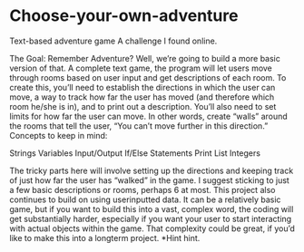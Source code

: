 # Choose-your-own-adventure
 Text-based adventure game
A challenge I found online.

The Goal: Remember Adventure? Well, we’re going to build a more basic version of that. A complete text game, the program will let users move through rooms based on user input and get descriptions of each room. To create this, you’ll need to establish the directions in which the user can move, a way to track how far the user has moved (and therefore which room he/she is in), and to print out a description. You’ll also need to set limits for how far the user can move. In other words, create “walls” around the rooms that tell the user, “You can’t move further in this direction.”
Concepts to keep in mind:

Strings
Variables
Input/Output
If/Else Statements
Print
List
Integers


The tricky parts here will involve setting up the directions and keeping track of just how far the user has “walked” in the game. I suggest sticking to just a few basic descriptions or rooms, perhaps 6 at most. This project also continues to build on using userinputted data. It can be a relatively basic game, but if you want to build this into a vast, complex word, the coding will get substantially harder, especially if you want your user to start interacting with actual objects within the game. That complexity could be great, if you’d like to make this into a longterm project. *Hint hint.